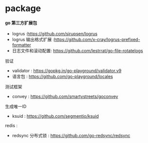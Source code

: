 # package

#### go 第三方扩展包
* logrus :https://github.com/sirupsen/logrus
* logrus 输出格式扩展 :https://github.com/x-cray/logrus-prefixed-formatter
* 日志文件和滚动配置: https://github.com/lestrrat/go-file-rotatelogs

验证
* validator : https://gopkg.in/go-playground/validator.v9
* 语言包 : https://github.com/go-playground/locales

测试框架
* convey : https://github.com/smartystreets/goconvey

生成唯一ID
* ksuid : https://github.com/segmentio/ksuid

redis :
* redsync 分布式锁 : https://github.com/go-redsync/redsync
